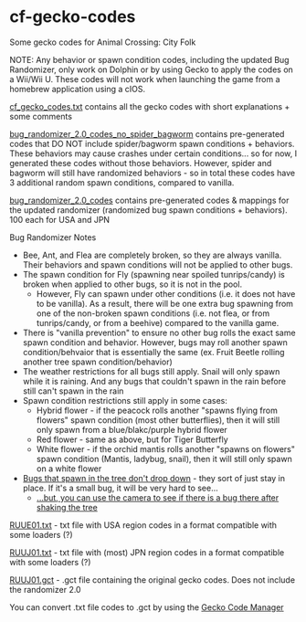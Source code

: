 # cf-gecko-codes
Some gecko codes for Animal Crossing: City Folk

NOTE: Any behavior or spawn condition codes, including the updated Bug Randomizer, only work on Dolphin or by using Gecko to apply the codes on a Wii/Wii U. These codes will not work when launching the game from a homebrew application using a cIOS.

[cf_gecko_codes.txt](cf_gecko_codes.txt) contains all the gecko codes with short explanations + some comments

[bug_randomizer_2.0_codes_no_spider_bagworm](bug_randomizer_2.0_codes_no_spider_bagworm) contains pre-generated codes that DO NOT include spider/bagworm spawn conditions + behaviors. These behaviors may cause crashes under certain conditions... so for now, I generated these codes without those behaviors. However, spider and bagworm will still have randomized behaviors - so in total these codes have 3 additional random spawn conditions, compared to vanilla.

[bug_randomizer_2.0_codes](bug_randomizer_2.0_codes) contains pre-generated codes & mappings for the updated randomizer (randomized bug spawn conditions + behaviors). 100 each for USA and JPN

Bug Randomizer Notes
- Bee, Ant, and Flea are completely broken, so they are always vanilla. Their behaviors and spawn conditions will not be applied to other bugs.
- The spawn condition for Fly (spawning near spoiled tunrips/candy) is broken when applied to other bugs, so it is not in the pool.
  - However, Fly can spawn under other conditions (i.e. it does not have to be vanilla). As a result, there will be one extra bug spawning from one of the non-broken spawn conditions (i.e. not flea, or from tunrips/candy, or from a beehive) compared to the vanilla game.
- There is "vanilla prevention" to ensure no other bug rolls the exact same spawn condition and behavior. However, bugs may roll another spawn condition/behvaior that is essentially the same (ex. Fruit Beetle rolling another tree spawn condition/behavior)
- The weather restrictions for all bugs still apply. Snail will only spawn while it is raining. And any bugs that couldn't spawn in the rain before still can't spawn in the rain
- Spawn condition restrictions still apply in some cases:
  - Hybrid flower - if the peacock rolls another "spawns flying from flowers" spawn condition (most other butterflies), then it will still only spawn from a blue/blakc/purple hybrid flower
  - Red flower - same as above, but for Tiger Butterfly
  - White flower - if the orchid mantis rolls another "spawns on flowers" spawn condition (Mantis, ladybug, snail), then it will still only spawn on a white flower
- [Bugs that spawn in the tree don't drop down](https://clips.twitch.tv/ArborealRealGiraffeTheRinger-2-74Hmog-ATpoAi5) - they sort of just stay in place. If it's a small bug, it will be very hard to see...
  - [...but, you can use the camera to see if there is a bug there after shaking the tree](https://clips.twitch.tv/EncouragingAuspiciousFerretMau5-9QcgMd3JG4CrDFeO)

[RUUE01.txt](RUUE01.txt) - txt file with USA region codes in a format compatible with some loaders (?)

[RUUJ01.txt](RUUJ01.txt) - txt file with (most) JPN region codes in a format compatible with some loaders (?)

[RUUJ01.gct](RUUJ01.gct) - .gct file containing the original gecko codes. Does not include the randomizer 2.0

You can convert .txt file codes to .gct by using the [Gecko Code Manager](https://www.zeldacodes.org/downloads/code-manager)
